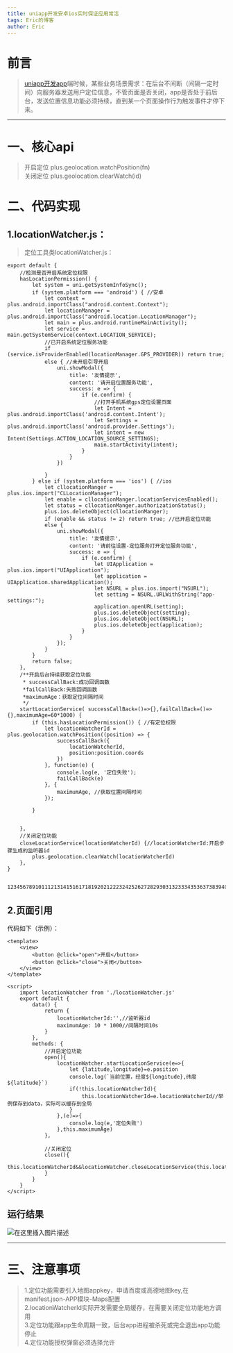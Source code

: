 ```yaml
---
title: uniapp开发安卓ios实时保证应用常活
tags: Eric的博客
author: Eric
---
```



# []()[]()前言

> [uniapp开发app](https://so.csdn.net/so/search?q=uniapp%E5%BC%80%E5%8F%91app&spm=1001.2101.3001.7020)端时候，某些业务场景需求：在后台不间断（间隔一定时间）向服务器发送用户定位信息，不管页面是否关闭，app是否处于前后台，发送位置信息功能必须持续，直到某一个页面操作行为触发事件才停下来。

* * *

# []()[]()一、核心api

> 开启定位 plus.geolocation.watchPosition(fn)  
> 关闭定位 plus.geolocation.clearWatch(id)

# []()[]()二、代码实现

## []()[]()1.locationWatcher.js：

> 定位工具类locationWatcher.js：

```
export default {
	//检测是否开启系统定位权限
	hasLocationPermission() {
		let system = uni.getSystemInfoSync();
		if (system.platform === 'android') { //安卓
			let context = plus.android.importClass("android.content.Context");
			let locationManager = plus.android.importClass("android.location.LocationManager");
			let main = plus.android.runtimeMainActivity();
			let service = main.getSystemService(context.LOCATION_SERVICE);
			//已开启系统定位服务功能
			if (service.isProviderEnabled(locationManager.GPS_PROVIDER)) return true;
			else { //未开启引导开启
				uni.showModal({
					title: '友情提示',
					content: '请开启位置服务功能',
					success: e => {
						if (e.confirm) {
							//打开手机系统gps定位设置页面
							let Intent = plus.android.importClass('android.content.Intent');
							let Settings = plus.android.importClass('android.provider.Settings');
							let intent = new Intent(Settings.ACTION_LOCATION_SOURCE_SETTINGS);
							main.startActivity(intent);
						}
					}
				})

			}
		} else if (system.platform === 'ios') { //ios
			let cllocationManger = plus.ios.import("CLLocationManager");
			let enable = cllocationManger.locationServicesEnabled();
			let status = cllocationManger.authorizationStatus();
			plus.ios.deleteObject(cllocationManger);
			if (enable && status != 2) return true; //已开启定位功能
			else {
				uni.showModal({
					title: '友情提示',
					content: '请前往设置-定位服务打开定位服务功能',
					success: e => {
						if (e.confirm) {
							let UIApplication = plus.ios.import("UIApplication");
							let application = UIApplication.sharedApplication();
							let NSURL = plus.ios.import("NSURL");
							let setting = NSURL.URLWithString("app-settings:");
							application.openURL(setting);
							plus.ios.deleteObject(setting);
							plus.ios.deleteObject(NSURL);
							plus.ios.deleteObject(application);
						}
					}
				});
			}
		}
		return false;
	},
	/**开启后台持续获取定位功能
	 * successCallBack:成功回调函数
	 *failCallBack:失败回调函数 
	 *maximumAge：获取定位间隔时间
	 */
	startLocationService( successCallBack=()=>{},failCallBack=()=>{},maximumAge=60*1000) {
		if (this.hasLocationPermission()) { //有定位权限
			let locationWatcherId = plus.geolocation.watchPosition((position) => {
				successCallBack({
					locationWatcherId,
					position:position.coords
				})
			}, function(e) {
				console.log(e, '定位失败');
				failCallBack(e)
			}, {
				maximumAge, //获取位置间隔时间
			});

		}


	},
	//关闭定位功能
	closeLocationService(locationWatcherId) {//locationWatcherId:开启步骤生成的监听器id
		plus.geolocation.clearWatch(locationWatcherId)
	},
}


1234567891011121314151617181920212223242526272829303132333435363738394041424344454647484950515253545556575859606162636465666768697071727374757677787980818283
```

## []()[]()2.页面引用

代码如下（示例）：

```
<template>
	<view>
		<button @click="open">开启</button>
		<button @click="close">关闭</button>
	</view>
</template>

<script>
	import locationWatcher from './locationWatcher.js'
	export default {
		data() {
			return {
				locationWatcherId:'',//监听器id
				maximumAge: 10 * 1000//间隔时间10s
			}
		},
		methods: {
			//开启定位功能
	        open(){
				locationWatcher.startLocationService(e=>{
					let {latitude,longitude}=e.position
					console.log(`当前位置，经度${longitude},纬度${latitude}`)
					if(!this.locationWatcherId){
						this.locationWatcherId=e.locationWatcherId//举例保存到data，实际可以缓存到全局
					}
				},(e)=>{
					console.log(e,'定位失败')
				},this.maximumAge)
			},
			
			//关闭定位
			close(){
				this.locationWatcherId&&locationWatcher.closeLocationService(this.locationWatcherId)
			}
		}
	}
</script>
```

## []()[]()运行结果

![在这里插入图片描述](https://p3-juejin.byteimg.com/tos-cn-i-k3u1fbpfcp/57bd5762162c452b89ef816e8c3742e7~tplv-k3u1fbpfcp-zoom-1.image)

* * *

# []()[]()三、注意事项

> 1.定位功能需要引入地图appkey，申请百度或高德地图key,在manifest.json-APP模块-Maps配置  
> 2.locationWatcherId实际开发需要全局缓存，在需要关闭定位功能地方调用  
> 3.定位功能跟app生命周期一致，后台app进程被杀死或完全退出app功能停止  
> 4.定位功能授权弹窗必须选择允许

